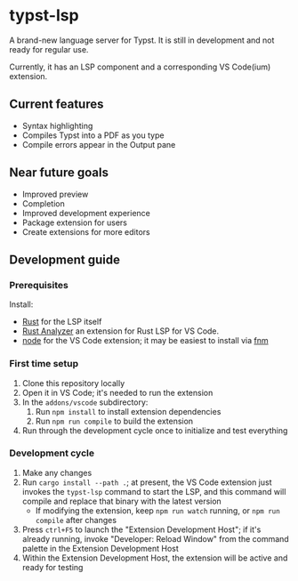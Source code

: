 # typst-lsp

A brand-new language server for Typst. It is still in development and not ready
for regular use.

Currently, it has an LSP component and a corresponding VS Code(ium) extension.

## Current features
- Syntax highlighting
- Compiles Typst into a PDF as you type
- Compile errors appear in the Output pane

## Near future goals
- Improved preview
- Completion
- Improved development experience
- Package extension for users
- Create extensions for more editors

## Development guide

### Prerequisites
Install:
- [Rust](https://www.rust-lang.org/) for the LSP itself
- [Rust Analyzer](https://rust-analyzer.github.io/) an extension for Rust LSP for VS Code.
- [node](https://nodejs.org/en) for the VS Code extension; it may be easiest to
    install via [fnm](https://github.com/Schniz/fnm)

### First time setup
1. Clone this repository locally
2. Open it in VS Code; it's needed to run the extension
3. In the `addons/vscode` subdirectory:
    1. Run `npm install` to install extension dependencies
    2. Run `npm run compile` to build the extension
4. Run through the development cycle once to initialize and test everything

### Development cycle
1. Make any changes
2. Run `cargo install --path .`; at present, the VS Code extension just invokes
    the `typst-lsp` command to start the LSP, and this command will compile and
    replace that binary with the latest version
    - If modifying the extension, keep `npm run watch` running, or `npm run compile`
        after changes
3. Press `ctrl+F5` to launch the "Extension Development Host"; if it's already
    running, invoke "Developer: Reload Window" from the command palette in the
    Extension Development Host
4. Within the Extension Development Host, the extension will be active and ready
    for testing
